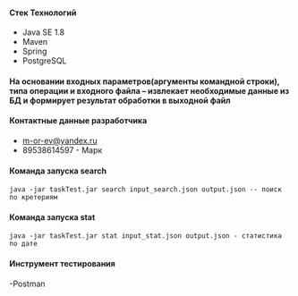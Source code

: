 
#### Стек Технологий
- Java SE 1.8
- Maven
- Spring
- PostgreSQL


#### На основании входных параметров(аргументы командной строки), типа операции и входного файла – извлекает необходимые данные из БД и формирует результат обработки в выходной файл

#### Контактные данные разработчика
- m-or-ev@yandex.ru
- 89538614597 - Марк
#### Команда запуска search
```
java -jar taskTest.jar search input_search.json output.json -- поиск по кретериям
```
#### Команда запуска stat
```
java -jar taskTest.jar stat input_stat.json output.json - статистика по дате
```
#### Инструмент тестирования
-Postman
